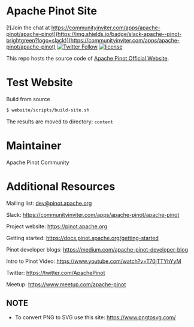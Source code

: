 Apache Pinot Site
=================

[![Join the chat at https://communityinviter.com/apps/apache-pinot/apache-pinot](https://img.shields.io/badge/slack-apache--pinot-brightgreen?logo=slack)](https://communityinviter.com/apps/apache-pinot/apache-pinot)
[![Twitter Follow](https://img.shields.io/twitter/follow/apachepinot.svg?label=Follow&style=social)](https://twitter.com/intent/follow?screen_name=apachepinot)
[![license](https://img.shields.io/github/license/apache/pinot.svg)](LICENSE)

This repo hosts the source code of [Apache Pinot Official Website](https://pinot.apache.org/).

Test Website
======================

Build from source
```bash
$ website/scripts/build-site.sh
```

The results are moved to directory: `content`

Maintainer
==========

Apache Pinot Community

Additional Resources
====================

Mailing list: dev@pinot.apache.org

Slack: https://communityinviter.com/apps/apache-pinot/apache-pinot

Project website: https://pinot.apache.org

Getting started: https://docs.pinot.apache.org/getting-started

Pinot developer blogs: https://medium.com/apache-pinot-developer-blog

Intro to Pinot Video: https://www.youtube.com/watch?v=T70jTTYhYyM

Twitter: https://twitter.com/ApachePinot

Meetup: https://www.meetup.com/apache-pinot


## NOTE

- To convert PNG to SVG use this site: https://www.pngtosvg.com/

